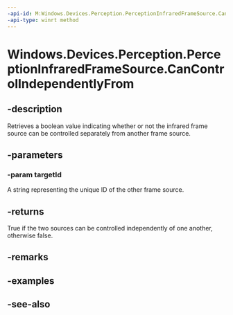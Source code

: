 ```yaml
---
-api-id: M:Windows.Devices.Perception.PerceptionInfraredFrameSource.CanControlIndependentlyFrom(System.String)
-api-type: winrt method
---
```


<!-- Method syntax
public bool CanControlIndependentlyFrom(System.String targetId)
-->

# Windows.Devices.Perception.PerceptionInfraredFrameSource.CanControlIndependentlyFrom

## -description
Retrieves a boolean value indicating whether or not the infrared frame source can be controlled separately from another frame source.

## -parameters
### -param targetId
A string representing the unique ID of the other frame source.

## -returns
True if the two sources can be controlled independently of one another, otherwise false.

## -remarks

## -examples

## -see-also
